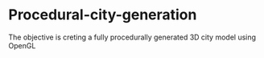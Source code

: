 # Procedural-city-generation
The objective is creting a fully procedurally generated 3D city model using OpenGL
